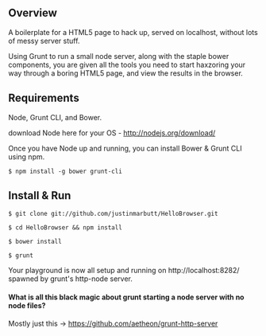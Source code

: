 ## Overview

A boilerplate for a HTML5 page to hack up, served on localhost, without lots of messy server stuff.

Using Grunt to run a small node server, along with the staple bower components, you are given all the tools you need to start haxzoring your way through a boring HTML5 page, and view the results in the browser.

## Requirements

Node, Grunt CLI, and Bower.

download Node here for your OS - http://nodejs.org/download/

Once you have Node up and running, you can install Bower & Grunt CLI using npm.

```terminal
$ npm install -g bower grunt-cli
````

## Install & Run

```terminal
$ git clone git://github.com/justinmarbutt/HelloBrowser.git
```
```terminal
$ cd HelloBrowser && npm install
```
```terminal
$ bower install
```
```terminal
$ grunt
````
Your playground is now all setup and running on http://localhost:8282/ spawned by grunt's http-node server.

#### What is all this black magic about grunt starting a node server with no node files?

Mostly just this -> https://github.com/aetheon/grunt-http-server